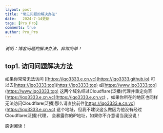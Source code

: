 ```yaml
---
layout: post
title: "常见问题的解决办法"
date:   2024-7-14更新
tags: [Pro_Pro]
comments: true
author: Pro_Pro
---
```


###### 说明：博客问题的解决办法，非常简单！
<!-- more -->

##  top1. 访问问题解决方法

如果你常常无法访问 [[https://iqo3333.e.cn.vc](https://iqo3333.github.io) 可以去[https://iqo3333.top](https://iqo3333.top) 或[https://www.iqo3333.top](https://www.iqo3333.top) 这两个域名经过Cloudflare(泛播)代理并重定向至[https://iqo3333.e.cn.vc](https://iqo3333.e.cn.vc) ，如果你所在的地区也同样无法访问Cloudflare(泛播)那么请直接前往[https://iqo3333.e.cn.vc](https://iqo3333.e.cn.vc) 这个地址，但我不建议这么做因为他没有经过Cloudflare(泛播)代理，
会暴露你的iP地址，如果你不介意请当我没说！






感谢阅读！
